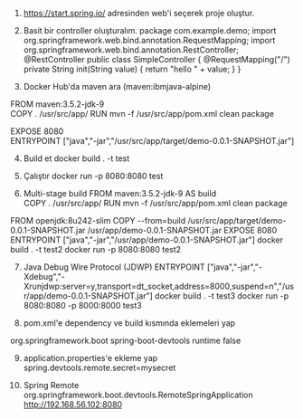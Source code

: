 1. https://start.spring.io/ adresinden web'i seçerek proje oluştur.

2. Basit bir controller oluşturalım.
package com.example.demo;
import org.springframework.web.bind.annotation.RequestMapping;
import org.springframework.web.bind.annotation.RestController;
@RestController
public class SimpleController {
	@RequestMapping("/")
	private String init(String value) {
		return "hello " + value;
	}
}

3. Docker Hub'da maven ara (maven:ibmjava-alpine)

FROM maven:3.5.2-jdk-9  
COPY . /usr/src/app/
RUN mvn -f /usr/src/app/pom.xml clean package

EXPOSE 8080  
ENTRYPOINT ["java","-jar","/usr/src/app/target/demo-0.0.1-SNAPSHOT.jar"]

4. Build et
docker build . -t test

5. Çalıştır
docker run -p 8080:8080 test

6. Multi-stage build
FROM maven:3.5.2-jdk-9 AS build  
COPY . /usr/src/app/ 
RUN mvn -f /usr/src/app/pom.xml clean package

FROM openjdk:8u242-slim
COPY --from=build /usr/src/app/target/demo-0.0.1-SNAPSHOT.jar /usr/app/demo-0.0.1-SNAPSHOT.jar
EXPOSE 8080  
ENTRYPOINT ["java","-jar","/usr/app/demo-0.0.1-SNAPSHOT.jar"]
docker build . -t test2
docker run -p 8080:8080 test2

7. Java Debug Wire Protocol (JDWP)
ENTRYPOINT ["java","-jar","-Xdebug","-Xrunjdwp:server=y,transport=dt_socket,address=8000,suspend=n","/usr/app/demo-0.0.1-SNAPSHOT.jar"]
docker build . -t test3
docker run -p 8080:8080 -p 8000:8000 test3

8. pom.xml'e dependency ve build kısmında eklemeleri yap

<dependency>
	<groupId>org.springframework.boot</groupId>
	<artifactId>spring-boot-devtools</artifactId>
	<scope>runtime</scope>
</dependency>

<configuration>
	<excludeDevtools>false</excludeDevtools>
</configuration>

9. application.properties'e ekleme yap
spring.devtools.remote.secret=mysecret

10. Spring Remote
org.springframework.boot.devtools.RemoteSpringApplication
http://192.168.56.102:8080

